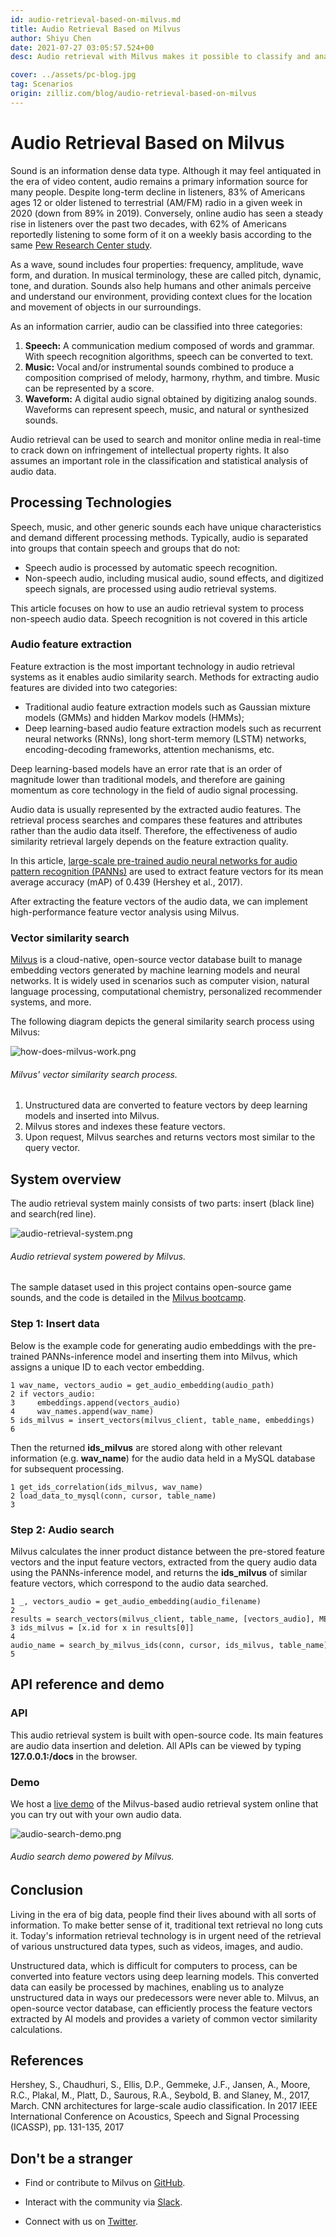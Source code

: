 ```yaml
---
id: audio-retrieval-based-on-milvus.md
title: Audio Retrieval Based on Milvus
author: Shiyu Chen
date: 2021-07-27 03:05:57.524+00
desc: Audio retrieval with Milvus makes it possible to classify and analyze sound data in real time.

cover: ../assets/pc-blog.jpg
tag: Scenarios
origin: zilliz.com/blog/audio-retrieval-based-on-milvus
---
```


# Audio Retrieval Based on Milvus

Sound is an information dense data type. Although it may feel antiquated in the era of video content, audio remains a primary information source for many people. Despite long-term decline in listeners, 83% of Americans ages 12 or older listened to terrestrial (AM/FM) radio in a given week in 2020 (down from 89% in 2019). Conversely, online audio has seen a steady rise in listeners over the past two decades, with 62% of Americans reportedly listening to some form of it on a weekly basis according to the same [Pew Research Center study](https://www.journalism.org/fact-sheet/audio-and-podcasting/).

As a wave, sound includes four properties: frequency, amplitude, wave form, and duration. In musical terminology, these are called pitch, dynamic, tone, and duration. Sounds also help humans and other animals perceive and understand our environment, providing context clues for the location and movement of objects in our surroundings.

As an information carrier, audio can be classified into three categories:

1. **Speech:** A communication medium composed of words and grammar. With speech recognition algorithms, speech can be converted to text.
2. **Music:** Vocal and/or instrumental sounds combined to produce a composition comprised of melody, harmony, rhythm, and timbre. Music can be represented by a score.
3. **Waveform:** A digital audio signal obtained by digitizing analog sounds. Waveforms can represent speech, music, and natural or synthesized sounds.

Audio retrieval can be used to search and monitor online media in real-time to crack down on infringement of intellectual property rights. It also assumes an important role in the classification and statistical analysis of audio data.

## Processing Technologies

Speech, music, and other generic sounds each have unique characteristics and demand different processing methods. Typically, audio is separated into groups that contain speech and groups that do not:

- Speech audio is processed by automatic speech recognition.
- Non-speech audio, including musical audio, sound effects, and digitized speech signals, are processed using audio retrieval systems.

This article focuses on how to use an audio retrieval system to process non-speech audio data. Speech recognition is not covered in this article

### Audio feature extraction

Feature extraction is the most important technology in audio retrieval systems as it enables audio similarity search. Methods for extracting audio features are divided into two categories:

- Traditional audio feature extraction models such as Gaussian mixture models (GMMs) and hidden Markov models (HMMs);
- Deep learning-based audio feature extraction models such as recurrent neural networks (RNNs), long short-term memory (LSTM) networks, encoding-decoding frameworks, attention mechanisms, etc.

Deep learning-based models have an error rate that is an order of magnitude lower than traditional models, and therefore are gaining momentum as core technology in the field of audio signal processing.

Audio data is usually represented by the extracted audio features. The retrieval process searches and compares these features and attributes rather than the audio data itself. Therefore, the effectiveness of audio similarity retrieval largely depends on the feature extraction quality.

In this article, [large-scale pre-trained audio neural networks for audio pattern recognition (PANNs)](https://github.com/qiuqiangkong/audioset_tagging_cnn) are used to extract feature vectors for its mean average accuracy (mAP) of 0.439 (Hershey et al., 2017).

After extracting the feature vectors of the audio data, we can implement high-performance feature vector analysis using Milvus.

### Vector similarity search

[Milvus](https://milvus.io/) is a cloud-native, open-source vector database built to manage embedding vectors generated by machine learning models and neural networks. It is widely used in scenarios such as computer vision, natural language processing, computational chemistry, personalized recommender systems, and more.

The following diagram depicts the general similarity search process using Milvus:

![how-does-milvus-work.png](https://zilliz-cms.s3.us-west-2.amazonaws.com/how_does_milvus_work_6926180543.png)

###### _Milvus' vector similarity search process._

1. Unstructured data are converted to feature vectors by deep learning models and inserted into Milvus.
2. Milvus stores and indexes these feature vectors.
3. Upon request, Milvus searches and returns vectors most similar to the query vector.

## System overview

The audio retrieval system mainly consists of two parts: insert (black line) and search(red line).

![audio-retrieval-system.png](https://zilliz-cms.s3.us-west-2.amazonaws.com/audio_retrieval_system_663a911c95.png)

###### _Audio retrieval system powered by Milvus._

The sample dataset used in this project contains open-source game sounds, and the code is detailed in the [Milvus bootcamp](https://github.com/milvus-io/bootcamp/tree/master/solutions/audio_similarity_search).

### Step 1: Insert data

Below is the example code for generating audio embeddings with the pre-trained PANNs-inference model and inserting them into Milvus, which assigns a unique ID to each vector embedding.

```
1 wav_name, vectors_audio = get_audio_embedding(audio_path)  
2 if vectors_audio:  
3     embeddings.append(vectors_audio)  
4     wav_names.append(wav_name)  
5 ids_milvus = insert_vectors(milvus_client, table_name, embeddings) 
6
```

Then the returned **ids_milvus** are stored along with other relevant information (e.g. **wav_name**) for the audio data held in a MySQL database for subsequent processing.

```
1 get_ids_correlation(ids_milvus, wav_name)  
2 load_data_to_mysql(conn, cursor, table_name)  
3
```

### Step 2: Audio search

Milvus calculates the inner product distance between the pre-stored feature vectors and the input feature vectors, extracted from the query audio data using the PANNs-inference model, and returns the **ids_milvus** of similar feature vectors, which correspond to the audio data searched.

```
1 _, vectors_audio = get_audio_embedding(audio_filename)  
2 results = search_vectors(milvus_client, table_name, [vectors_audio], METRIC_TYPE, TOP_K)  
3 ids_milvus = [x.id for x in results[0]]  
4 audio_name = search_by_milvus_ids(conn, cursor, ids_milvus, table_name)  
5
```

## API reference and demo

### API

This audio retrieval system is built with open-source code. Its main features are audio data insertion and deletion. All APIs can be viewed by typing **127.0.0.1:<port>/docs** in the browser.

### Demo

We host a [live demo](https://zilliz.com/solutions) of the Milvus-based audio retrieval system online that you can try out with your own audio data.

![audio-search-demo.png](https://zilliz-cms.s3.us-west-2.amazonaws.com/audio_search_demo_cae60625db.png)

###### _Audio search demo powered by Milvus._

## Conclusion

Living in the era of big data, people find their lives abound with all sorts of information. To make better sense of it, traditional text retrieval no long cuts it. Today's information retrieval technology is in urgent need of the retrieval of various unstructured data types, such as videos, images, and audio.

Unstructured data, which is difficult for computers to process, can be converted into feature vectors using deep learning models. This converted data can easily be processed by machines, enabling us to analyze unstructured data in ways our predecessors were never able to. Milvus, an open-source vector database, can efficiently process the feature vectors extracted by AI models and provides a variety of common vector similarity calculations.

## References

Hershey, S., Chaudhuri, S., Ellis, D.P., Gemmeke, J.F., Jansen, A., Moore, R.C., Plakal, M., Platt, D., Saurous, R.A., Seybold, B. and Slaney, M., 2017, March. CNN architectures for large-scale audio classification. In 2017 IEEE International Conference on Acoustics, Speech and Signal Processing (ICASSP), pp. 131-135, 2017

## Don't be a stranger

- Find or contribute to Milvus on [GitHub](https://github.com/milvus-io/milvus/).

- Interact with the community via [Slack](https://join.slack.com/t/milvusio/shared_invite/zt-e0u4qu3k-bI2GDNys3ZqX1YCJ9OM~GQ).

- Connect with us on [Twitter](https://twitter.com/milvusio).

